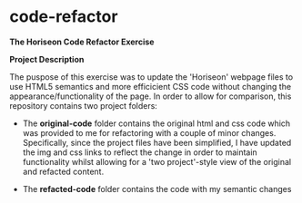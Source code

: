 # code-refactor

**The Horiseon Code Refactor Exercise**

**Project Description**

The puspose of this exercise was to update the 'Horiseon' webpage files to use HTML5 semantics and more efficicient CSS code without changing the appearance/functionality of the page. In order to allow for comparison, this repository contains two project folders:

* The **original-code** folder contains the original html and css code which was provided to me for refactoring with a couple of minor changes. Specifically, since the project files have been simplified, I have updated the img and css links to reflect the change in order to maintain functionality whilst allowing for a 'two project'-style view of the original and refacted content.

* The **refacted-code** folder contains the code with my semantic changes 